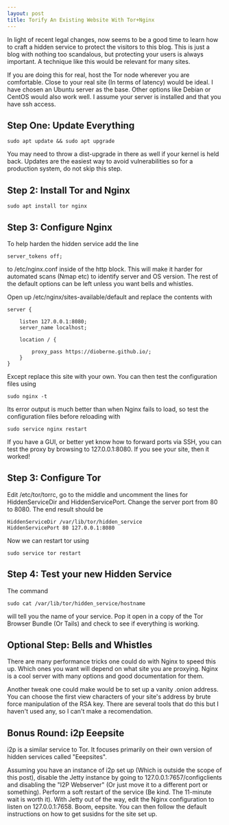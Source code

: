 ```yaml
---
layout: post
title: Torify An Existing Website With Tor+Nginx 
---
```


In light of recent legal changes, now seems to be a good time to learn how to craft a hidden service to protect the visitors to this blog. This is just a blog with nothing too scandalous, but protecting your users is always important. A technique like this would be relevant for many sites. 

If you are doing this for real, host the Tor node wherever you are comfortable. Close to your real site (In terms of latency) would be ideal. I have chosen an Ubuntu server as the base. Other options like Debian or CentOS would also work well. I assume your server is installed and that you have ssh access. 

## Step One: Update Everything

```
sudo apt update && sudo apt upgrade
```

You may need to throw a dist-upgrade in there as well if your kernel is held back. Updates are the easiest way to avoid vulnerabilities so for a production system, do not skip this step. 

## Step 2: Install Tor and Nginx

```
sudo apt install tor nginx
```

## Step 3: Configure Nginx

To help harden the hidden service add the line 

```
server_tokens off;
```

to /etc/nginx.conf inside of the http block. This will make it harder for automated scans (Nmap etc) to identify server and OS version. The rest of the default options can be left unless you want bells and whistles. 

Open  up /etc/nginx/sites-available/default and replace the contents with 

```
server {

	listen 127.0.0.1:8080;
	server_name localhost;

	location / {

		proxy_pass https://dioberne.github.io/;
	}
}
```

Except replace this site with your own. You can then test the configuration files using 

```
sudo nginx -t
```

Its error output is much better than when Nginx fails to load, so test the configuration files before reloading with 

```
sudo service nginx restart
```

If you have a GUI, or better yet know how to forward ports via SSH, you can test the proxy by browsing to  127.0.0.1:8080. If you see your site, then it worked!

## Step 3: Configure Tor

Edit /etc/tor/torrc, go to the middle and uncomment the lines for HiddenServiceDir and HiddenServicePort. Change the server port from 80 to 8080. The end result should be 


```
HiddenServiceDir /var/lib/tor/hidden_service
HiddenServicePort 80 127.0.0.1:8080
```

Now we can restart tor using 

```
sudo service tor restart
```

## Step 4: Test your new Hidden Service

The command

```
sudo cat /var/lib/tor/hidden_service/hostname
```

will tell you the name of your service. Pop it open in a copy of the Tor Browser Bundle (Or Tails) and check to see if everything is working. 

## Optional Step: Bells and Whistles

There are many performance tricks one could do with Nginx to speed this up. Which ones you want will depend on what site you are proxying. Nginx is a cool server with many options and good documentation for them.  

Another tweak one could make would be to set up a vanity .onion address. You can choose the first view characters of your site's address by brute force manipulation of the RSA key. There are several tools that do this but I haven't used any, so I can't make a recomendation.

## Bonus Round: i2p Eeepsite

i2p is a similar service to Tor. It focuses primarily on their own version of hidden services called "Eeepsites". 

Assuming you have an instance of i2p set up (Which is outside the scope of this post),  disable the Jetty instance by going to 127.0.0.1:7657/configclients and disabling the "I2P Webserver" (Or just move it to a different port or something). Perform a soft restart of the service (Be kind. The 11-minute wait is worth it). With Jetty out of the way, edit the Nginx configuration to listen on 127.0.0.1:7658. Boom, eepsite. You can then follow the default instructions on how to get susidns for the site set up. 
